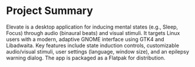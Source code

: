 # Project Summary
Elevate is a desktop application for inducing mental states (e.g., Sleep, Focus) through audio (binaural beats) and visual stimuli. It targets Linux users with a modern, adaptive GNOME interface using GTK4 and Libadwaita. Key features include state induction controls, customizable audio/visual stimuli, user settings (language, window size), and an epilepsy warning dialog. The app is packaged as a Flatpak for distribution.